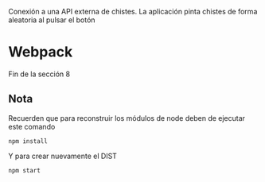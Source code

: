 Conexión a una API externa de chistes. La aplicación pinta chistes de forma aleatoria al pulsar el botón



# Webpack 
Fin de la sección 8


## Nota
Recuerden que para reconstruir los módulos de node deben de ejecutar este comando

```
npm install
```

Y para crear nuevamente el DIST

```
npm start
```
